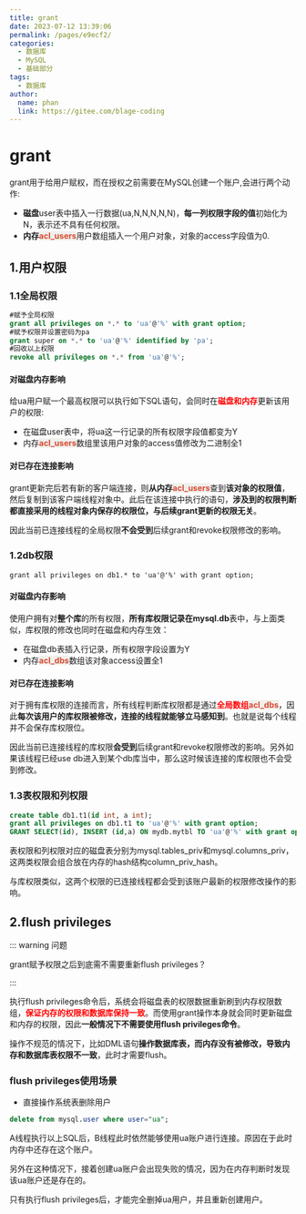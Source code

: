 ```yaml
---
title: grant
date: 2023-07-12 13:39:06
permalink: /pages/e9ecf2/
categories:
  - 数据库
  - MySQL
  - 基础部分
tags:
  - 数据库
author: 
  name: phan
  link: https://gitee.com/blage-coding
---
```

# grant

grant用于给用户赋权，而在授权之前需要在MySQL创建一个账户,会进行两个动作:

- **磁盘**user表中插入一行数据(ua,N,N,N,N,N)，**每一列权限字段的值**初始化为N，表示还不具有任何权限。
- **内存**<font style="background: rgb(240, 240, 236)" color="#d94a33">**acl_users**</font>用户数组插入一个用户对象，对象的access字段值为0.

## 1.用户权限

### 1.1全局权限

```sql
#赋予全局权限
grant all privileges on *.* to 'ua'@'%' with grant option;
#赋予权限并设置密码为pa
grant super on *.* to 'ua'@'%' identified by 'pa';
#回收以上权限
revoke all privileges on *.* from 'ua'@'%';
```

#### 对磁盘内存影响

给ua用户赋一个最高权限可以执行如下SQL语句，会同时在<font color="red">**磁盘和内存**</font>更新该用户的权限:

- 在磁盘user表中，将ua这一行记录的所有权限字段值都变为Y
- 内存<font style="background: rgb(240, 240, 236)" color="#d94a33">**acl_users**</font>数组里该用户对象的access值修改为二进制全1

#### 对已存在连接影响

grant更新完后若有新的客户端连接，则**从内存**<font style="background: rgb(240, 240, 236)" color="#d94a33">**acl_users**</font>查到**该对象的权限值**，然后复制到该客户端线程对象中。此后在该连接中执行的语句，**涉及到的权限判断都直接采用的线程对象内保存的权限位，与后续grant更新的权限无关**。

因此当前已连接线程的全局权限**不会受到**后续grant和revoke权限修改的影响。

### 1.2db权限

```sqlite
grant all privileges on db1.* to 'ua'@'%' with grant option;
```

#### 对磁盘内存影响

使用户拥有对**整个库**的所有权限，**所有库权限记录在mysql.db**表中，与上面类似，库权限的修改也同时在磁盘和内存生效：

- 在磁盘db表插入行记录，所有权限字段设置为Y
- 内存<font style="background: rgb(240, 240, 236)" color="#d94a33">**acl_dbs**</font>数组该对象access设置全1

#### 对已存在连接影响

对于拥有库权限的连接而言，所有线程判断库权限都是通过<font color="red">**全局数组**</font><font style="background: rgb(240, 240, 236)" color="#d94a33">**acl_dbs**</font>，因此**每次该用户的库权限被修改，连接的线程就能够立马感知到**。也就是说每个线程并不会保存库权限位。

因此当前已连接线程的库权限**会受到**后续grant和revoke权限修改的影响。另外如果该线程已经use db进入到某个db库当中，那么这时候该连接的库权限也不会受到修改。

### 1.3表权限和列权限

```sql
create table db1.t1(id int, a int);
grant all privileges on db1.t1 to 'ua'@'%' with grant option;
GRANT SELECT(id), INSERT (id,a) ON mydb.mytbl TO 'ua'@'%' with grant option;
```

表权限和列权限对应的磁盘表分别为mysql.tables_priv和mysql.columns_priv，这两类权限会组合放在内存的hash结构column_priv_hash。

与库权限类似，这两个权限的已连接线程都会受到该账户最新的权限修改操作的影响。

## 2.flush privileges

::: warning 问题

grant赋予权限之后到底需不需要重新flush privileges？

:::

执行flush privileges命令后，系统会将磁盘表的权限数据重新刷到内存权限数组，<font color="red">**保证内存的权限和数据库保持一致**</font>。而使用grant操作本身就会同时更新磁盘和内存的权限，因此**一般情况下不需要使用flush privileges命令**。

操作不规范的情况下，比如DML语句**操作数据库表，而内存没有被修改，导致内存和数据库表权限不一致**，此时才需要flush。

### flush privileges使用场景

- 直接操作系统表删除用户

```sql
delete from mysql.user where user="ua";
```

A线程执行以上SQL后，B线程此时依然能够使用ua账户进行连接。原因在于此时内存中还存在这个账户。

另外在这种情况下，接着创建ua账户会出现失败的情况，因为在内存判断时发现该ua账户还是存在的。

只有执行flush privileges后，才能完全删掉ua用户，并且重新创建用户。